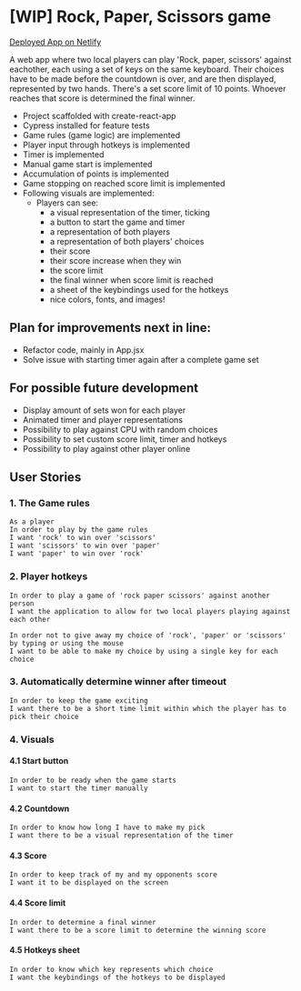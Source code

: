 # [WIP] Rock, Paper, Scissors game

[Deployed App on Netlify](https://erikbjoern-rock-paper-scissors.netlify.app/)

A web app where two local players can play 'Rock, paper, scissors' against eachother, each using a set of keys on the same keyboard. Their choices have to be made before the countdown is over, and are then displayed, represented by two hands. There's a set score limit of 10 points. Whoever reaches that score is determined the final winner.


* Project scaffolded with create-react-app
* Cypress installed for feature tests
* Game rules (game logic) are implemented
* Player input through hotkeys is implemented
* Timer is implemented
* Manual game start is implemented
* Accumulation of points is implemented
* Game stopping on reached score limit is implemented
* Following visuals are implemented:
  * Players can see:
    * a visual representation of the timer, ticking
    * a button to start the game and timer
    * a representation of both players
    * a representation of both players' choices
    * their score
    * their score increase when they win
    * the score limit
    * the final winner when score limit is reached
    * a sheet of the keybindings used for the hotkeys
    * nice colors, fonts, and images!

## Plan for improvements next in line:
* Refactor code, mainly in App.jsx
* Solve issue with starting timer again after a complete game set

## For possible future development
* Display amount of sets won for each player
* Animated timer and player representations
* Possibility to play against CPU with random choices
* Possibility to set custom score limit, timer and hotkeys
* Possibility to play against other player online

## User Stories
### 1. The Game rules
```
As a player
In order to play by the game rules
I want 'rock' to win over 'scissors'
I want 'scissors' to win over 'paper'
I want 'paper' to win over 'rock'
```
### 2. Player hotkeys

```
In order to play a game of 'rock paper scissors' against another person
I want the application to allow for two local players playing against each other

In order not to give away my choice of 'rock', 'paper' or 'scissors' by typing or using the mouse
I want to be able to make my choice by using a single key for each choice
```
### 3. Automatically determine winner after timeout
```
In order to keep the game exciting
I want there to be a short time limit within which the player has to pick their choice
```
### 4. Visuals
#### 4.1 Start button
```
In order to be ready when the game starts
I want to start the timer manually
```
#### 4.2 Countdown
```
In order to know how long I have to make my pick
I want there to be a visual representation of the timer
```
#### 4.3 Score
```
In order to keep track of my and my opponents score
I want it to be displayed on the screen
```
#### 4.4 Score limit
```
In order to determine a final winner
I want there to be a score limit to determine the winning score
```
#### 4.5 Hotkeys sheet
```
In order to know which key represents which choice
I want the keybindings of the hotkeys to be displayed
```
